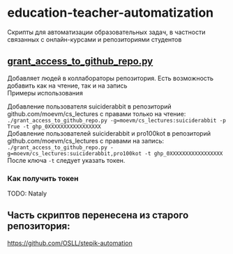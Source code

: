 # education-teacher-automatization
Скрипты для автоматизации образовательных задач, в частности связанных с онлайн-курсами и репозиториями студентов

## [grant_access_to_github_repo.py](https://github.com/OSLL/education-teacher-automatization/blob/main/grant_access_to_github_repo.py)
Добавляет людей в коллабораторы репозитория. Есть возможность добавить как на чтение, так и на запись  
Примеры использования

Добавление пользователя suiciderabbit в репозиторий github.com/moevm/cs_lectures с правами только на чтение:  
`./grant_access_to_github_repo.py -g=moevm/cs_lectures:suiciderabbit -p True -t ghp_0XXXXXXXXXXXXXXXXX`  
Добавление пользователей suiciderabbit и pro100kot в репозиторий github.com/moevm/cs_lectures с правами на запись:  
`./grant_access_to_github_repo.py -g=moevm/cs_lectures:suiciderabbit,pro100kot -t ghp_0XXXXXXXXXXXXXXXXX`  
После ключа `-t` следует указать токен.
### Как получить токен
TODO: Nataly

## Часть скриптов перенесена из старого репозитория:
https://github.com/OSLL/stepik-automation
